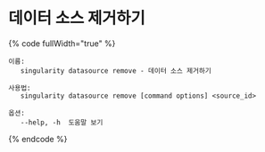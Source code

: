 # 데이터 소스 제거하기

{% code fullWidth="true" %}
```
이름:
   singularity datasource remove - 데이터 소스 제거하기

사용법:
   singularity datasource remove [command options] <source_id>

옵션:
   --help, -h  도움말 보기
```
{% endcode %}